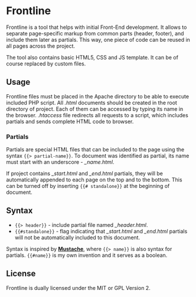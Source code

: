 # Frontline

Frontline is a tool that helps with initial Front-End development. It allows to separate page-specific markup from common parts (header, footer), and include them later as partials. This way, one piece of code can be reused in all pages across the project.

The tool also contains basic HTML5, CSS and JS template. It can be of course replaced by custom files.

## Usage

Frontline files must be placed in the Apache directory to be able to execute included PHP script. All *.html* documents should be created in the root directory of project. Each of them can be accessed by typing its name in the browser. *.htaccess* file redirects all requests to a script, which includes partials and sends complete HTML code to browser.

### Partials

Partials are special HTML files that can be included to the page using the syntax `{{> partial-name}}`. To document was identified as partial, its name must start with an underscore - *_name.html*.

If project contains *_start.html* and *_end.html* partials, they will be automatically appended to each page on the top and to the bottom. This can be turned off by inserting `{{# standalone}}` at the beginning of document.

## Syntax

* `{{> header}}` - include partial file named *_header.html*.
* `{{#standalone}}` - flag indicating that *_start.html* and *_end.html* partials will not be automatically included to this document.

Syntax is inspired by **[Mustache](http://mustache.github.com)**, where `{{> name}}` is also syntax for partials. `{{#name}}` is my own invention and it serves as a boolean.

## License

Frontline is dually licensed under the MIT or GPL Version 2.